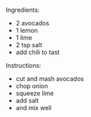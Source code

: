 Ingredients:
- 2 avocados
- 1 lemon
- 1 lime
- 2 tsp salt
- add chili to tast

Instructions:
- cut and mash avocados
- chop onion
- squeeze lime
- add salt
- and mix well
